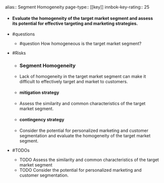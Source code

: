 alias:: Segment Homogeneity
page-type:: [[key]]
innbok-key-rating:: 25
- #### Evaluate the homogeneity of the target market segment and assess its potential for effective targeting and marketing strategies.
- #questions
  - #question How homogeneous is the target market segment?
- #Risks

  - ### Segment Homogeneity
  - Lack of homogeneity in the target market segment can make it difficult to effectively target and market to customers.
  - #### mitigation strategy
  - Assess the similarity and common characteristics of the target market segment.
  - #### contingency strategy
  - Consider the potential for personalized marketing and customer segmentation and evaluate the homogeneity of the target market segment.
- #TODOs
  - TODO Assess the similarity and common characteristics of the target market segment
  - TODO  Consider the potential for personalized marketing and customer segmentation.


